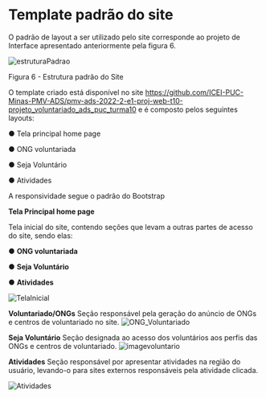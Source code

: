 # Template padrão do site

O  padrão  de  layout  a  ser  utilizado  pelo  site  corresponde  ao  projeto  de  Interface apresentado anteriormente pela figura 6.

![estruturaPadrao](https://user-images.githubusercontent.com/99758232/195962353-d545f5a0-826b-4942-8874-a48cb554c273.jpeg)


Figura 6 - Estrutura padrão do Site

O template criado está disponível no site 
https://github.com/ICEI-PUC-Minas-PMV-ADS/pmv-ads-2022-2-e1-proj-web-t10-projeto_voluntariado_ads_puc_turma10  e é composto pelos seguintes
layouts:

● Tela principal home page

● ONG voluntariada

● Seja Voluntário

● Atividades

A responsividade segue o padrão do Bootstrap

**Tela Principal home page** 

Tela inicial do site, contendo seções que levam a outras partes de acesso do site, sendo elas:

● **ONG voluntariada**

● **Seja Voluntário**

● **Atividades**

![TelaInicial](https://user-images.githubusercontent.com/71721477/200195626-93f151b9-483b-4e86-a638-3287ccb186aa.png)


**Voluntariado/ONGs**
Seção responsável pela geração do anúncio de ONGs e centros de voluntariado no site.
![ONG_Voluntariado](https://user-images.githubusercontent.com/71721477/206922963-5e99b235-b054-4f00-a281-4046b88309f9.png)


**Seja Voluntário**
Seção designada ao acesso dos voluntários aos perfis das ONGs e centros de voluntariado.
![imagevoluntario](https://user-images.githubusercontent.com/71721477/206923127-cccbba1f-ebf9-4db8-a348-5d463ad9c239.png)




**Atividades**
Seção responsável por apresentar atividades na região do usuário, levando-o para sites externos responsáveis pela atividade clicada.

![Atividades](https://user-images.githubusercontent.com/71721477/200195989-99311f85-38b0-43a8-b799-c875be926dac.png)


